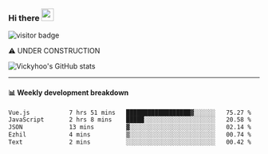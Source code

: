 ### Hi there <a href="https://www.gautamkrishnar.com/"><img src="https://media.giphy.com/media/hvRJCLFzcasrR4ia7z/giphy.gif" width="25px"></a>

![visitor badge](https://visitor-badge.glitch.me/badge?page_id=vickyhoo.vickyhoo&left_color=black&right_color=cornflowerblue)

⚠️ UNDER CONSTRUCTION

![Vickyhoo's GitHub stats](https://github-readme-stats.vercel.app/api?username=vickyhoo&theme=react&show_icons=true&count_private=true)

---

#### :bar_chart: Weekly development breakdown

<!--START_SECTION:waka-->

```txt
Vue.js           7 hrs 51 mins   ██████████████████▓░░░░░░   75.27 %
JavaScript       2 hrs 8 mins    █████░░░░░░░░░░░░░░░░░░░░   20.58 %
JSON             13 mins         ▓░░░░░░░░░░░░░░░░░░░░░░░░   02.14 %
Ezhil            4 mins          ▒░░░░░░░░░░░░░░░░░░░░░░░░   00.74 %
Text             2 mins          ░░░░░░░░░░░░░░░░░░░░░░░░░   00.42 %
```

<!--END_SECTION:waka-->


<!--
**vickyhoo/vickyhoo** is a ✨ _special_ ✨ repository because its `README.md` (this file) appears on your GitHub profile.

Here are some ideas to get you started:

- 🔭 I’m currently working on ...
- 🌱 I’m currently learning ...
- 👯 I’m looking to collaborate on ...
- 🤔 I’m looking for help with ...
- 💬 Ask me about ...
- 📫 How to reach me: ...
- 😄 Pronouns: ...
- ⚡ Fun fact: ...
-->
